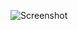 ![Screenshot](https://raw.githubusercontent.com/Cryakl/Ultimate-RAT-Collection/refs/heads/main/Bandook/Bandook%20v1.0/Screenshot.png)
